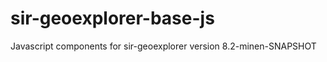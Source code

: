 sir-geoexplorer-base-js
=======================

Javascript components for sir-geoexplorer version 8.2-minen-SNAPSHOT
